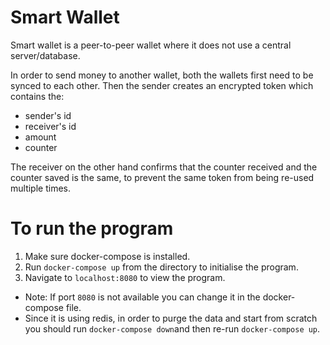 Smart Wallet
=============

Smart wallet is a peer-to-peer wallet where it does not use a central server/database. 

In order to send money to another wallet, both the wallets first need to be synced to each other. Then the sender creates an encrypted token which contains the:
- sender's id
- receiver's id
- amount
- counter

The receiver on the other hand confirms that the counter received and the counter saved is the same, to prevent the same token from being re-used multiple times.


To run the program 
=============
1. Make sure docker-compose is installed.
2. Run `docker-compose up` from the directory to initialise the program.
3. Navigate to `localhost:8080` to view the program.
+ Note: If port `8080` is not available you can change it in the docker-compose file.
+ Since it is using redis, in order to purge the data and start from scratch you should run `docker-compose down`and then re-run `docker-compose up`.
